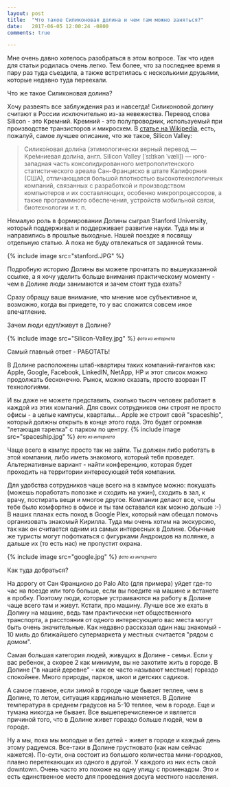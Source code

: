 ```yaml
---
layout: post
title:  "Что такое Силиконовая долина и чем там можно заняться?"
date:   2017-06-05 12:00:24 -0800
comments: true

---
```


Мне очень давно хотелось разобраться в этом вопросе. Так что идея для статьи родилась очень легко. Тем более, что за последнее время я пару раз туда съездила, а также встретилась с несколькими друзьями, которые недавно туда переехали. 

Что же такое Силиконовая долина?
<!--separate-->

Хочу развеять все заблуждения раз и навсегда! Силиконовой долину считают в России исключительно из-за невежества. Перевод слова Silicon - это Кремний. Кремний - это полупроводник, используемый при производстве транзисторов и микросхем. В <a href="https://ru.wikipedia.org/wiki/%D0%A1%D0%B8%D0%BB%D0%B8%D0%BA%D0%BE%D0%BD%D0%BE%D0%B2%D0%B0%D1%8F_%D0%B4%D0%BE%D0%BB%D0%B8%D0%BD%D0%B0" target="_blank">статье на Wikipedia</a>, есть, пожалуй, самое лучшее описание, что же такое, Silicon Valley:


>Силико́новая доли́на (этимологически верный перевод — Кре́мниевая доли́на, англ. Silicon Valley [ˈsɪlɪkən ˈvæli]) — юго-западная часть консолидированного метрополитенского статистического ареала Сан-Франциско в штате Калифорния (США), отличающаяся большой плотностью высокотехнологичных компаний, связанных с разработкой и производством компьютеров и их составляющих, особенно микропроцессоров, а также программного обеспечения, устройств мобильной связи, биотехнологии и т. п.

Немалую роль в формировании Долины сыграл Stanford University, который поддерживал и поддерживает развитие науки. Туда мы и направились в прошлые выходные. Нашей поездке я посвящу отдельную статью. А пока не буду отвлекаться от заданной темы.

{% include image src="stanford.JPG" %}

Подробную историю Долины вы можете прочитать по вышеуказанной ссылке, а я хочу уделить больше внимания практическому моменту - чем в Долине люди занимаются и зачем стоит туда ехать?

Сразу обращу ваше внимание, что мнение мое субъективное и, возможно, когда вы приедете, то у вас сложится совсем иное впечатление. 

Зачем люди едут/живут в Долине? 

{% include image src="Silicon-Valley.jpg" %}
<sub> <sup>*фото из интернета*

Самый главный ответ - РАБОТАТЬ! 

В Долине расположены штаб-квартиры таких компаний-гигантов как: Apple, Google, Facebook, LinkedIN, NetApp, HP и этот список можно продолжать бесконечно. Рынок, можно сказать, просто взорван IT технологиями. 

И вы даже не можете представить, сколько тысяч человек работает в каждой из этих компаний. Для своих сотрудников они строят не просто офисы - а целые кампусы, кварталы... Apple же строит свой "spaceship", который должны открыть в конце этого года. Это будет огромная "летающая тарелка" с парком по центру. 
{% include image src="spaceship.jpg" %}
<sub> <sup>*фото из интернета*

Чаще всего в кампус просто так не зайти. Ты должен либо работать в этой компании, либо иметь знакомого, который тебя проведет. Альтернативные вариант - найти конференцию, которая будет проходить на территории интересующей тебя компании. 


Для удобства сотрудников чаще всего на в кампусе можно: покушать (можешь поработать попозже и сходить на ужин), сходить в зал, к врачу, постирать вещи и многое другое. Компании делают все, чтобы тебе было комфортно в офисе и ты там оставался как можно дольше :-)
В наших планах есть поход в Google Plex, который нам обещал помочь организовать знакомый Кирилла. Туда мы очень хотим на экскурсию, так как он считается одним из самых интересных в Долине. Обычные же туристы могут пофоткаться с фигурками Андроидов на полянке, а дальше их (то есть нас) не пропустит охрана.

{% include image src="google.jpg" %}
<sub> <sup>*фото из интернета*


Как туда добраться?

На дорогу от Сан Франциско до Palo Alto (для примера) уйдет где-то час на поезде или того больше, если вы поедите на машине и встанете в пробку. Поэтому люди, которые устраиваются на работу в Долине чаще всего там и живут. 
Кстати, про машину. Лучше все же ехать в Долину на машине, ведь там практически нет общественного транспорта, а расстояния от одного интересующего вас места могут быть очень значительные. Как недавно рассказал один наш знакомый - 10 миль до ближайшего супермаркета у местных считается "рядом с домом".

Самая большая категория людей, живущих в Долине - семьи. Если у вас ребенок, а скорее 2 как минимум, вы не захотите жить в городе. В Долине ("в нашей деревне" - как ее часто называют местные) гораздо спокойнее. Много природы, парков, школ и детских садиков. 

А самое главное, если зимой в городе чаще бывает теплее, чем в Долине, то летом, ситуация кардинально меняется. В Долине температура в среднем градусов на 5-10 теплее, чем в городе. Еще и тумана никогда не бывает. 
Все вышеперечисленное и является причиной того, что в Долине живет гораздо больше людей, чем в городе. 


Ну а мы, пока мы молодые и без детей - живет в городе и каждый день этому радуемся. Все-таки в Долине грустновато (как нам сейчас кажется). 
По-сути, она состоит из большого количества мини-городков, плавно перетекающих из одного в другой. У каждого из них есть свой downtown. Очень часто это похоже на одну улицу с променадом. Это и есть единственное место для проведения досуга местного населения.








